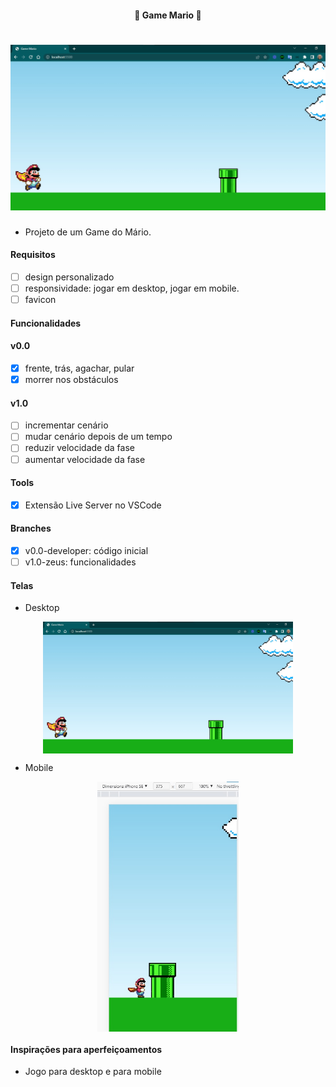 <h4 align="center"> 
	🚧 Game Mario 🚀
</h4>

<h1 align="center">
    <img alt="game-mario" title="#game-mario" src="./.github/desktop-1.jpg" />
</h1>

- Projeto de um Game do Mário.

#### Requisitos

- [ ] design personalizado
- [ ] responsividade: jogar em desktop, jogar em mobile.
- [ ] favicon

#### Funcionalidades

#### v0.0
- [x] frente, trás, agachar, pular
- [x] morrer nos obstáculos

#### v1.0
- [ ] incrementar cenário
- [ ] mudar cenário depois de um tempo
- [ ] reduzir velocidade da fase
- [ ] aumentar velocidade da fase

#### Tools

- [x] Extensão Live Server no VSCode

#### Branches

- [x] v0.0-developer: código inicial
- [ ] v1.0-zeus: funcionalidades 

#### Telas

- Desktop

<p align="center" style="display: flex; align-items: flex-start; justify-content: center;">
    <img alt="game-mario" title="#game-mario" src="./.github/desktop-1.jpg" width="400px"/>
</p>

- Mobile

<p align="center" style="display: flex; align-items: flex-start; justify-content: center;">
    <img alt="game-mario" title="#game-mario" src="./.github/mobile-1.jpg" height="400px"/>
</p>

#### Inspirações para aperfeiçoamentos  

- Jogo para desktop e para mobile
